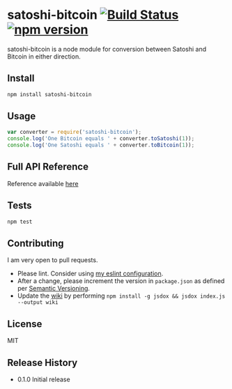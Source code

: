 # satoshi-bitcoin [![Build Status](https://travis-ci.org/dawsonbotsford/satoshi-bitcoin.svg?branch=master)](https://travis-ci.org/dawsonbotsford/satoshi-bitcoin) [![npm version](https://badge.fury.io/js/satoshi-bitcoin.svg)](http://badge.fury.io/js/satoshi-bitcoin)
satoshi-bitcoin is a node module for conversion between Satoshi and Bitcoin in either direction.

## Install
```bash
npm install satoshi-bitcoin
```

## Usage
```javascript
var converter = require('satoshi-bitcoin');
console.log('One Bitcoin equals ' + converter.toSatoshi(1));
console.log('One Satoshi equals ' + converter.toBitcoin(1));
```

## Full API Reference
Reference available [here](wiki/index.md)

## Tests
```bash
npm test
```

## Contributing
I am very open to pull requests. 
* Please lint. Consider using [my eslint configuration](https://github.com/dawsonbotsford/dotfiles/blob/master/eslintrc). 
* After a change, please increment the version in ```package.json``` as defined per [Semantic Versioning](http://semver.org/).
* Update the [wiki](wiki/index.md) by performing ```npm install -g jsdox && jsdox index.js --output wiki```


## License
MIT

## Release History
* 0.1.0 Initial release
